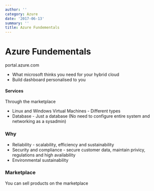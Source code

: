 ```yaml
---
author: ''
category: Azure
date: '2017-06-13'
summary: ''
title: Azure Fundementals
---
```

# Azure Fundementals

portal.azure.com

* What microsoft thinks you need for your hybrid cloud
* Build dashboard personalised to you

#### Services

Through the marketplace

* Linux and Windows Virtual Machines - Different types
* Database - Just a database (No need to configure entire system and networking as a sysadmin) 

### Why

* Reliability - scalability, efficiency and sustainability
* Security and compliance - secure customer data, maintain privicy, regulations and high availability
* Environmental sustainability

### Marketplace

You can sell products on the marketplace
